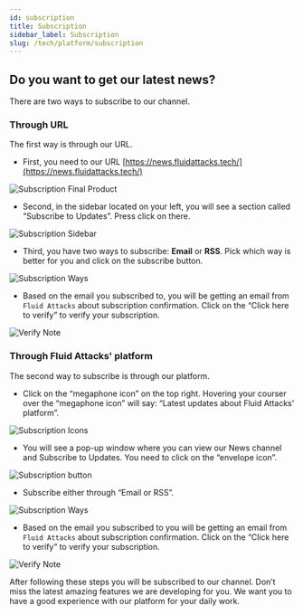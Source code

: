 ```yaml
---
id: subscription
title: Subscription
sidebar_label: Subscription
slug: /tech/platform/subscription
---
```


## Do you want to get our latest news?

There are two ways to subscribe to
our channel.

### Through URL

The first way is through our URL.

- First, you need to our URL
  [https://news.fluidattacks.tech/](https://news.fluidattacks.tech/)

![Subscription Final Product](https://res.cloudinary.com/fluid-attacks/image/upload/v1671631843/docs/web/news/subscription/main_page.png)

- Second, in the sidebar located on
  your left, you will see a section
  called “Subscribe to Updates”.
  Press click on there.

![Subscription Sidebar](https://res.cloudinary.com/fluid-attacks/image/upload/v1671631983/docs/web/news/subscription/subscribe.png)

- Third, you have two ways to subscribe:
  **Email** or **RSS**.
  Pick which way is better for you and
  click on the subscribe button.

![Subscription Ways](https://res.cloudinary.com/fluid-attacks/image/upload/v1643676383/docs/web/news/subscription/subscription_suscription-ways.png)

- Based on the email you subscribed
  to, you will be getting an email from
  `Fluid Attacks` about subscription
  confirmation.
  Click on the “Click here to verify” to
  verify your subscription.

![Verify Note](https://res.cloudinary.com/fluid-attacks/image/upload/v1671632258/docs/web/news/subscription/verification.png)

### Through Fluid Attacks' platform

The second way to subscribe is through our platform.

- Click on the “megaphone icon”
  on the top right.
  Hovering your courser
  over the “megaphone icon” will say:
  “Latest updates about Fluid Attacks' platform”.

![Subscription Icons](https://res.cloudinary.com/fluid-attacks/image/upload/v1674755472/docs/web/news/subscription/news_platform.png)

- You will see a pop-up window where
  you can view our News channel and
  Subscribe to Updates.
  You need to click on the “envelope icon”.

![Subscription button](https://res.cloudinary.com/fluid-attacks/image/upload/v1671632525/docs/web/news/subscription/subcribe_by_arm.png)

- Subscribe either through “Email or RSS”.

![Subscription Ways](https://res.cloudinary.com/fluid-attacks/image/upload/v1671632625/docs/web/news/subscription/subscribe_button.png)

- Based on the email you subscribed
  to you will be getting an email from
  `Fluid Attacks` about subscription
  confirmation.
  Click on the “Click here to verify”
  to verify your subscription.

![Verify Note](https://res.cloudinary.com/fluid-attacks/image/upload/v1671632258/docs/web/news/subscription/verification.png)

After following these steps you will
be subscribed to our channel.
Don’t miss the latest amazing features
we are developing for you.
We want you to have a good experience
with our platform for your daily work.
